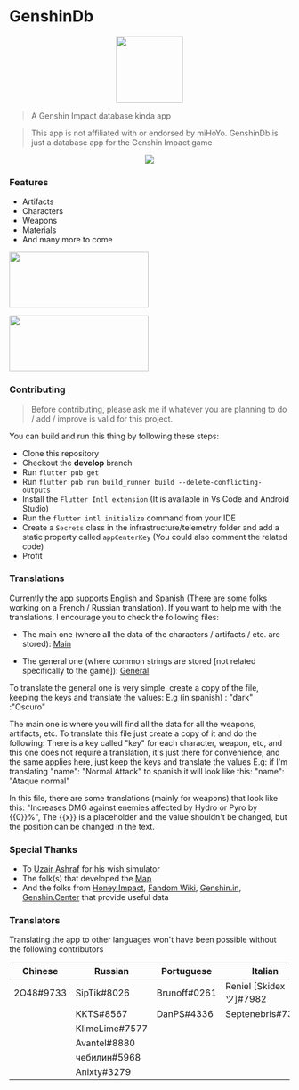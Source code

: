 # GenshinDb
<p align="center">
  <img height="120px" src="assets/icon/icon.png">
</p>

> A Genshin Impact database kinda app

> This app is not affiliated with or endorsed by miHoYo. GenshinDb is just a database app for the Genshin Impact game
<p align="center">
  <img src="images/banner.png">
</p>

### Features

* Artifacts
* Characters
* Weapons
* Materials
* And many more to come

[<img height="100" width="250" src="https://play.google.com/intl/en_us/badges/static/images/badges/en_badge_web_generic.png" />](https://play.google.com/store/apps/details?id=com.miraisoft.genshindb)

[<img height="100" width="250" src="https://static.wikia.nocookie.net/discordapp/images/d/dd/Discord.png/revision/latest?cb=20201124013658&path-prefix=es" />](https://discord.gg/A8SgudQMwP)

### Contributing

> Before contributing, please ask me if whatever you are planning to do / add / improve is valid for this project.

You can build and run this thing by following these steps:

* Clone this repository
* Checkout the **develop** branch
* Run ``flutter pub get``
* Run ``flutter pub run build_runner build --delete-conflicting-outputs``
* Install the ``Flutter Intl extension`` (It is available in Vs Code and Android Studio)
* Run the ``flutter intl initialize`` command from your IDE
* Create a ``Secrets`` class in the infrastructure/telemetry folder and add a static property called ``appCenterKey`` (You could also comment the related code)
* Profit

### Translations

Currently the app supports English and Spanish (There are some folks working on a French / Russian translation).
If you want to help me with the translations, I encourage you to check the following files:

* The main one (where all the data of the characters / artifacts / etc. are stored):
[Main](https://github.com/Wolfteam/GenshinDb/blob/develop/assets/i18n/en.json)

* The general one (where common strings are stored [not related specifically to the game]):
[General](https://github.com/Wolfteam/GenshinDb/blob/develop/lib/l10n/intl_en.arb)

To translate the general one is very simple, create a copy of the file, keeping the keys and translate the values:
E.g (in spanish) : "dark" :"Oscuro"

The main one is where you will find all the data for all the weapons, artifacts, etc. 
To translate this file just create a copy of it and do the following:
There is a key called "key" for each character, weapon, etc, and this one does not require a translation, it's just there for convenience,
and the same applies here, just keep the keys and translate the values
E.g:  if I'm translating  "name": "Normal Attack"  to spanish it will look like this:  "name": "Ataque normal"

In this file, there are some translations (mainly for weapons) that look like this: "Increases DMG against enemies affected by Hydro or Pyro by {{0}}%",
The {{x}} is a placeholder and the value shouldn't be changed, but the position can be changed in the text. 

### Special Thanks

* To  [Uzair Ashraf](https://github.com/uzair-ashraf) for his wish simulator
* The folk(s) that developed the [Map](https://genshin-impact-map.appsample.com/#/)
* And the folks from [Honey Impact](https://genshin.honeyhunterworld), [Fandom Wiki](https://genshin-impact.fandom.com/wiki/Genshin_Impact), [Genshin.in](https://www.gensh.in/), [Genshin.Center](https://genshin-center.com/) that provide useful data

### Translators

Translating the app to other languages won't have been possible without the following contributors

|Chinese |Russian|Portuguese|Italian|Japanese|
|---|---|---|---|---|
|2O48#9733|SipTik#8026|Brunoff#0261|Reniel [Skidex ツ]#7982|𝕽𝖚𝖗𝖎#3080|
| |KKTS#8567|DanPS#4336|Septenebris#7356||
| |KlimeLime#7577||||
| |Avantel#8880||||
| |чебилин#5968||||
| |Anixty#3279||||
